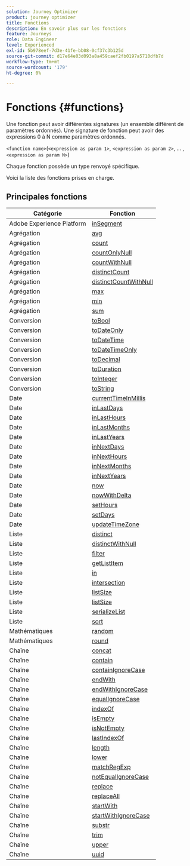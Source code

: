 ```yaml
---
solution: Journey Optimizer
product: journey optimizer
title: Fonctions
description: En savoir plus sur les fonctions
feature: Journeys
role: Data Engineer
level: Experienced
exl-id: 5b978eef-7d3e-41fe-bb08-0cf37c3b125d
source-git-commit: d17e64e03d093a8a459caef2fb0197a5710dfb7d
workflow-type: tm+mt
source-wordcount: '179'
ht-degree: 0%

---
```


# Fonctions {#functions}

Une fonction peut avoir différentes signatures (un ensemble différent de paramètres ordonnés). Une signature de fonction peut avoir des expressions 0 à N comme paramètres ordonnés.

`<function name>`(`<expression as param 1>`, `<expression as param 2>`, ... ,`<expression as param N>`)

Chaque fonction possède un type renvoyé spécifique.

Voici la liste des fonctions prises en charge.

## Principales fonctions

| Catégorie | Fonction |
|-------------|-----------------------|
| Adobe Experience Platform | [inSegment](../functions/functioninsegment.md) |
| Agrégation | [avg](../functions/functionavg.md) |
| Agrégation | [count](../functions/functioncount.md) |
| Agrégation | [countOnlyNull](../functions/functioncountonlynull.md) |
| Agrégation | [countWithNull](../functions/functioncountwithnull.md) |
| Agrégation | [distinctCount](../functions/functiondistinctcount.md) |
| Agrégation | [distinctCountWithNull](../functions/functiondistinctcountwithnull.md) |
| Agrégation | [max](../functions/functionmax.md) |
| Agrégation | [min](../functions/functionmin.md) |
| Agrégation | [sum](../functions/functionsum.md) |
| Conversion | [toBool](../functions/functiontobool.md) |
| Conversion | [toDateOnly](../functions/functiontodateonly.md) |
| Conversion | [toDateTime](../functions/functiontodatetime.md) |
| Conversion | [toDateTimeOnly](../functions/functiontodatetimeonly.md) |
| Conversion | [toDecimal](../functions/functiontodecimal.md) |
| Conversion | [toDuration](../functions/functiontoduration.md) |
| Conversion | [toInteger](../functions/functiontointeger.md) |
| Conversion | [toString](../functions/functiontostring.md) |
| Date | [currentTimeInMillis](../functions/functioncurrenttimeinmillis.md) |
| Date | [inLastDays](../functions/functioninlastdays.md) |
| Date | [inLastHours](../functions/functioninlasthours.md) |
| Date | [inLastMonths](../functions/functioninlastmonths.md) |
| Date | [inLastYears](../functions/functioninlastyears.md) |
| Date | [inNextDays](../functions/functioninnextdays.md) |
| Date | [inNextHours](../functions/functioninnexthours.md) |
| Date | [inNextMonths](../functions/functioninnextmonths.md) |
| Date | [inNextYears](../functions/functioninnextyears.md) |
| Date | [now](../functions/functionnow.md) |
| Date | [nowWithDelta](../functions/functionnowwithdelta.md) |
| Date | [setHours](../functions/functionsethours.md) |
| Date | [setDays](../functions/functionsetdays.md) |
| Date | [updateTimeZone](../functions/functionupdatetimezone.md) |
| Liste | [distinct](../functions/functiondistinct.md) |
| Liste | [distinctWithNull](../functions/functiondistinctwithnull.md) |
| Liste | [filter](../functions/functionfilter.md) |
| Liste | [getListItem](../functions/functiongetlistitem.md) |
| Liste | [in](../functions/functionin.md) |
| Liste | [intersection](../functions/functionintersect.md) |
| Liste | [listSize](../functions/functionlimit.md) |
| Liste | [listSize](../functions/functionlistsize.md) |
| Liste | [serializeList](../functions/functionserializelist.md) |
| Liste | [sort](../functions/functionsort.md) |
| Mathématiques | [random](../functions/functionrandom.md) |
| Mathématiques | [round](../functions/functionround.md) |
| Chaîne | [concat](../functions/functionconcat.md) |
| Chaîne | [contain](../functions/functioncontain.md) |
| Chaîne | [containIgnoreCase](../functions/functioncontainwithignorecase.md) |
| Chaîne | [endWith](../functions/functionendwith.md) |
| Chaîne | [endWithIgnoreCase](../functions/functionendwithignorecase.md) |
| Chaîne | [equalIgnoreCase](../functions/functionequalignorecase.md) |
| Chaîne | [indexOf](../functions/functionindexof.md) |
| Chaîne | [isEmpty](../functions/functionisempty.md) |
| Chaîne | [isNotEmpty](../functions/functionisnotempty.md) |
| Chaîne | [lastIndexOf](../functions/functionlastindexof.md) |
| Chaîne | [length](../functions/functionlength.md) |
| Chaîne | [lower](../functions/functionlower.md) |
| Chaîne | [matchRegExp](../functions/functionmatchregexp.md) |
| Chaîne | [notEqualIgnoreCase](../functions/functionnotequalignorecase.md) |
| Chaîne | [replace](../functions/functionreplace.md) |
| Chaîne | [replaceAll](../functions/functionreplaceall.md) |
| Chaîne | [startWith](../functions/functionstartwith.md) |
| Chaîne | [startWithIgnoreCase](../functions/functionstartwithignorecase.md) |
| Chaîne | [substr](../functions/functionsubstr.md) |
| Chaîne | [trim](../functions/functiontrim.md) |
| Chaîne | [upper](../functions/functionupper.md) |
| Chaîne | [uuid](../functions/functionuuid.md) |
